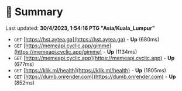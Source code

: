 # 📖 Summary
Last updated: **30/4/2023, 1:54:16 PTG "Asia/Kuala_Lumpur"**

- `GET` [https://hst.aytea.ga](https://hst.aytea.ga) - **Up** (680ms)
- `GET` [https://memeapi.cyclic.app/gimme](https://memeapi.cyclic.app/gimme) - **Up** (1134ms)
- `GET` [https://memeapi.cyclic.app](https://memeapi.cyclic.app) - **Up** (677ms)
- `GET` [https://klik.ml/health](https://klik.ml/health) - **Up** (1805ms)
- `GET` [https://dumb.onrender.com](https://dumb.onrender.com) - **Up** (852ms)
